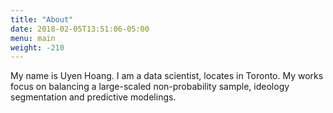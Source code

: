 ```yaml
---
title: "About"
date: 2018-02-05T13:51:06-05:00
menu: main
weight: -210
---
```


My name is Uyen Hoang. I am a data scientist, locates in Toronto. My works focus on balancing a large-scaled non-probability sample, ideology segmentation and predictive modelings.
